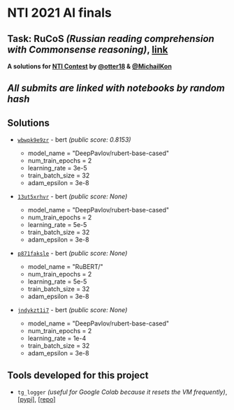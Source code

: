 # NTI 2021 AI finals
## Task: RuCoS *(Russian reading comprehension with Commonsense reasoning)*, [link](https://russiansuperglue.com/tasks/task_info/RuCoS)
**A solutions for [NTI Contest](https://onti2020.ai-academy.ru) by [@otter18](https://github.com/otter18) & [@MichailKon](https://github.com/MichailKon)**

## *All submits are linked with notebooks by random hash*

## Solutions
- [`wbwpk9e9zr`](https://github.com/otter18/nti-2021-ai-final/blob/main/13ut5xrhvr) - bert *(public score: 0.8153)*
    * model_name = "DeepPavlov/rubert-base-cased"
    * num_train_epochs = 2 
    * learning_rate =  3e-5 
    * train_batch_size = 32 
    * adam_epsilon =  3e-8
   
- [`13ut5xrhvr`](https://github.com/otter18/nti-2021-ai-final/blob/main/wbwpk9e9zr) - bert *(public score: None)*
    * model_name = "DeepPavlov/rubert-base-cased"
    * num_train_epochs = 2 
    * learning_rate =  5e-5 
    * train_batch_size = 32 
    * adam_epsilon =  3e-8

- [`p871faksle`](https://github.com/otter18/nti-2021-ai-final/blob/main/p871faksle) - bert *(public score: None)*
    * model_name = "RuBERT/"
    * num_train_epochs = 2 
    * learning_rate =  5e-5 
    * train_batch_size = 32 
    * adam_epsilon =  3e-8

- [`jndykzt1i7`](https://github.com/otter18/nti-2021-ai-final/blob/main/jndykzt1i7) - bert *(public score: None)*
    * model_name = "DeepPavlov/rubert-base-cased"
    * num_train_epochs = 2 
    * learning_rate =  1e-4
    * train_batch_size = 32 
    * adam_epsilon =  3e-8

## Tools developed for this project
- `tg_logger` *(useful for Google Colab because it resets the VM frequently)*, [[pypi]](https://pypi.org/project/tg-logger/), [[repo]](https://github.com/otter18/tg_logger)
